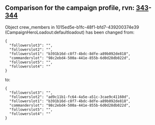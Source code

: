 ## Comparison for the campaign profile, rvn: [343](https://github.com/PRO100KatYT/FortniteProfileRevisions/tree/main/profiles/campaign/343%20campaign.json)-[344](https://github.com/PRO100KatYT/FortniteProfileRevisions/tree/main/profiles/campaign/344%20campaign.json)

Object crew_members in 1015ed5e-b1fc-48f1-bfd7-439200374e39 (CampaignHeroLoadout:defaultloadout) has been changed from:

```
{
  "followerslot3": "",
  "followerslot2": "",
  "followerslot1": "b391b16d-c8f7-4bdc-8dfe-a89b092de818",
  "commanderslot": "98c2ebd4-500a-441e-855b-6d0d28db022d",
  "followerslot5": "",
  "followerslot4": ""
}
```

to:

```
{
  "followerslot3": "",
  "followerslot2": "ad9c11b1-fc64-4a5e-a51c-3cae9c41160d",
  "followerslot1": "b391b16d-c8f7-4bdc-8dfe-a89b092de818",
  "commanderslot": "98c2ebd4-500a-441e-855b-6d0d28db022d",
  "followerslot5": "",
  "followerslot4": ""
}
```

<br><br>
